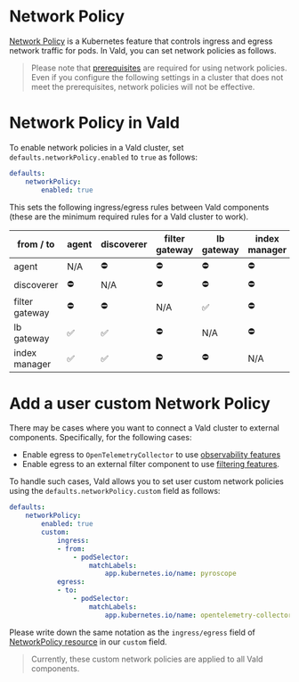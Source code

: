# Network Policy

[Network Policy](https://kubernetes.io/docs/concepts/services-networking/network-policies/) is a Kubernetes feature that controls ingress and egress network traffic for pods. In Vald, you can set network policies as follows.

> Please note that [prerequisites](https://kubernetes.io/docs/concepts/services-networking/network-policies/#prerequisites) are required for using network policies. Even if you configure the following settings in a cluster that does not meet the prerequisites, network policies will not be effective.

# Network Policy in Vald

To enable network policies in a Vald cluster, set `defaults.networkPolicy.enabled` to `true` as follows:

```yaml
defaults:
    networkPolicy:
        enabled: true
```

This sets the following ingress/egress rules between Vald components (these are the minimum required rules for a Vald cluster to work).

| from / to      | agent | discoverer | filter gateway | lb gateway | index manager | kube-system |
| -------------- | ----- | ---------- | -------------- | ---------- | ------------- | ----------- |
| agent          | N/A   | ⛔         | ⛔             | ⛔         | ⛔            | ✅          |
| discoverer     | ⛔    | N/A        | ⛔             | ⛔         | ⛔            | ✅          |
| filter gateway | ⛔    | ⛔         | N/A            | ✅         | ⛔            | ✅          |
| lb gateway     | ✅    | ✅         | ⛔             | N/A        | ⛔            | ✅          |
| index manager  | ✅    | ✅         | ⛔             | ⛔         | N/A           | ✅          |

# Add a user custom Network Policy

There may be cases where you want to connect a Vald cluster to external components. Specifically, for the following cases:

- Enable egress to `OpenTelemetryCollector` to use [observability features](https://vald.vdaas.org/docs/user-guides/observability-configuration/)
- Enable egress to an external filter component to use [filtering features](https://vald.vdaas.org/docs/user-guides/filtering-configuration/).

To handle such cases, Vald allows you to set user custom network policies using the `defaults.networkPolicy.custom` field as follows:

```yaml
defaults:
    networkPolicy:
        enabled: true
        custom:
            ingress:
            - from:
                - podSelector:
                    matchLabels:
                        app.kubernetes.io/name: pyroscope
            egress:
            - to:
                - podSelector:
                    matchLabels:
                        app.kubernetes.io/name: opentelemetry-collector-collector
```

Please write down the same notation as the `ingress/egress` field of [NetworkPolicy resource](https://kubernetes.io/docs/concepts/services-networking/network-policies/#networkpolicy-resource) in our `custom` field.

> Currently, these custom network policies are applied to all Vald components.
